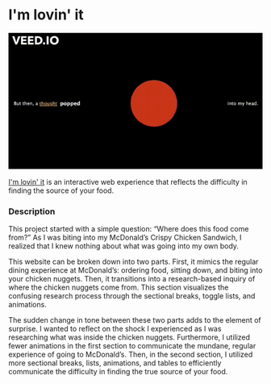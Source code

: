 # I'm lovin' it

![demo](asset/summary.gif)

[I'm lovin' it](http://laylayun.github.io/iml300/project-1/index) is an interactive web experience that reflects the difficulty in finding the source of your food.

### Description

This project started with a simple question: “Where does this food come from?” As I was biting into my McDonald’s Crispy Chicken Sandwich, I realized that I knew nothing about what was going into my own body.

This website can be broken down into two parts. First, it mimics the regular dining experience at McDonald’s: ordering food, sitting down, and biting into your chicken nuggets. Then, it transitions into a research-based inquiry of where the chicken nuggets come from. This section visualizes the confusing research process through the sectional breaks, toggle lists, and animations.

The sudden change in tone between these two parts adds to the element of surprise. I wanted to reflect on the shock I experienced as I was researching what was inside the chicken nuggets. Furthermore, I utilized fewer animations in the first section to communicate the mundane, regular experience of going to McDonald’s. Then, in the second section, I utilized more sectional breaks, lists, animations, and tables to efficiently communicate the difficulty in finding the true source of your food.
